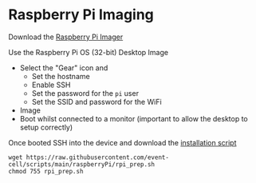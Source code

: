 # Raspberry Pi Imaging
Download the [Raspberry Pi Imager](https://www.raspberrypi.com/software/)

Use the Raspberry Pi OS (32-bit) Desktop Image
- Select the "Gear" icon and
    - Set the hostname
    - Enable SSH
    - Set the password for the `pi` user
    - Set the SSID and password for the WiFi
- Image
- Boot whilst connected to a monitor (important to allow the desktop to setup correctly)

Once booted SSH into the device and download the [installation script](https://raw.githubusercontent.com/event-cell/scripts/main/raspberryPi/rpi_prep.sh)

```
wget https://raw.githubusercontent.com/event-cell/scripts/main/raspberryPi/rpi_prep.sh
chmod 755 rpi_prep.sh
```




